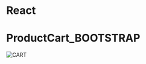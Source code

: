# React


# ProductCart_BOOTSTRAP
![CART](https://user-images.githubusercontent.com/78648366/216846842-978bcaab-9afc-4587-aa3a-a336492a140b.gif)
